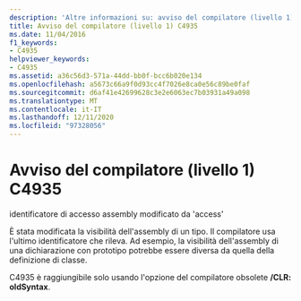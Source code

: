 ```yaml
---
description: 'Altre informazioni su: avviso del compilatore (livello 1) C4935'
title: Avviso del compilatore (livello 1) C4935
ms.date: 11/04/2016
f1_keywords:
- C4935
helpviewer_keywords:
- C4935
ms.assetid: a36c56d3-571a-44dd-bb0f-bcc6b020e134
ms.openlocfilehash: a5673c66a9f0d93cc4f7026e8ca0e56c89be0faf
ms.sourcegitcommit: d6af41e42699628c3e2e6063ec7b03931a49a098
ms.translationtype: MT
ms.contentlocale: it-IT
ms.lasthandoff: 12/11/2020
ms.locfileid: "97328056"
---
```

# <a name="compiler-warning-level-1-c4935"></a>Avviso del compilatore (livello 1) C4935

identificatore di accesso assembly modificato da 'access'

È stata modificata la visibilità dell'assembly di un tipo. Il compilatore usa l'ultimo identificatore che rileva. Ad esempio, la visibilità dell'assembly di una dichiarazione con prototipo potrebbe essere diversa da quella della definizione di classe.

C4935 è raggiungibile solo usando l'opzione del compilatore obsolete **/CLR: oldSyntax**.

